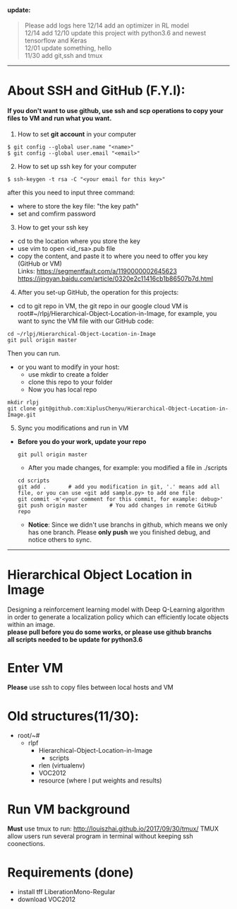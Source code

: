 #### update: 
> Please add logs here 
12/14 add an optimizer in RL model<br/>
12/14 add 
12/10 update this project with python3.6 and newest tensorflow and Keras<br/>
12/01 update something, hello <br/>
11/30 add git,ssh and tmux <br/>

--------
# About SSH and GitHub (F.Y.I):
#### If you don't want to use github, use ssh and scp operations to copy your files to VM and run what you want.
1. How to set **git account** in your computer
```
$ git config --global user.name "<name>"
$ git config --global user.email "<email>"
```
2. How to set up ssh key for your computer
```
$ ssh-keygen -t rsa -C "<your email for this key>"
```
after this you need to input three command:
- where to store the key file: "the key path"
- set and comfirm password
3. How to get your ssh key
- cd to the location where you store the key
- use vim to open <id_rsa>.pub file
- copy the content, and paste it to where you need to offer you key (GitHub or VM)
<br/>Links:
  https://segmentfault.com/a/1190000002645623
  https://jingyan.baidu.com/article/0320e2c11416cb1b86507b7d.html
4. After you set-up GitHub, the operation for this projects:
  - cd to git repo in VM, the git repo in our google cloud VM is root#~/rlpj/Hierarchical-Object-Location-in-Image, for example, you want to sync the VM file with our GitHub code:
  ```
  cd ~/rlpj/Hierarchical-Object-Location-in-Image
  git pull origin master
  ```
  Then you can run.
  - or you want to modify in your host:
    - use mkdir to create a folder
    - clone this repo to your folder
    - Now you has local repo
  
```
mkdir rlpj
git clone git@github.com:XiplusChenyu/Hierarchical-Object-Location-in-Image.git
```
5. Sync you modifications and run in VM
- **Before you do your work, update your repo**
  ```
  git pull origin master
  ```
   - After you made changes, for example: you modified a file in ./scripts
  ```
  cd scripts
  git add .       # add you modification in git, '.' means add all file, or you can use <git add sample.py> to add one file
  git commit -m'<your comment for this commit, for example: debug>'
  git push origin master       # You add changes in remote GitHub repo
  ```
  - **Notice**:
  Since we didn't use branchs in github, which means we only has one branch. Please **only push** we you finished debug, and notice others to sync.

-------
# Hierarchical Object Location in Image
Designing a reinforcement learning model with Deep Q-Learning algorithm in order to generate a localization policy which can efficiently locate objects within an image.<br/>
**please pull before you do some works, or please use github branchs**<br/>
**all scripts needed to be update for python3.6**
# Enter VM
**Please** use ssh to copy files between local hosts and VM
# Old structures(11/30):
- root/~#
  - rlpf
    - Hierarchical-Object-Location-in-Image
      - scripts
    - rlen (virtualenv)
    - VOC2012
    - resource (where I put weights and results)
# Run VM background
**Must** use tmux to run: http://louiszhai.github.io/2017/09/30/tmux/
TMUX allow users run several program in terminal without keeping ssh coonections.

# Requirements (done)
- install tff LiberationMono-Regular
- download VOC2012
